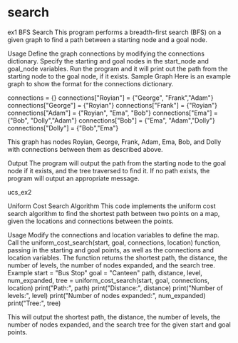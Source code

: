 # search
ex1
BFS Search 
This program performs a breadth-first search (BFS) on a given graph to find a path between a starting node and a goal node.

Usage
Define the graph connections by modifying the connections dictionary.
Specify the starting and goal nodes in the start_node and goal_node variables.
Run the program and it will print out the path from the starting node to the goal node, if it exists.
Sample Graph
Here is an example graph to show the format for the connections dictionary.

connections = {}
connections["Royian"] = {"George", "Frank","Adam"}
connections["George"] = {"Royian"}
connections["Frank"] = {"Royian"}
connections["Adam"] = {"Royian", "Ema", "Bob"}
connections["Ema"] = {"Bob", "Dolly","Adam"}
connections["Bob"] = {"Ema", "Adam","Dolly"}
connections["Dolly"] = {"Bob","Ema"}

This graph has nodes Royian, George, Frank, Adam, Ema, Bob, and Dolly with connections between them as described above.

Output
The program will output the path from the starting node to the goal node if it exists, and the tree traversed to find it. If no path exists, the program will output an appropriate message.



ucs_ex2

Uniform Cost Search Algorithm
This code implements the uniform cost search algorithm to find the shortest path between two points on a map, given the locations and connections between the points.

Usage
Modify the connections and location variables to define the map.
Call the uniform_cost_search(start, goal, connections, location) function, passing in the starting and goal points, as well as the connections and location variables.
The function returns the shortest path, the distance, the number of levels, the number of nodes expanded, and the search tree.
Example
start = "Bus Stop"
goal = "Canteen"
path, distance, level, num_expanded, tree = uniform_cost_search(start, goal, connections, location)
print("Path:", path)
print("Distance:", distance)
print("Number of levels:", level)
print("Number of nodes expanded:", num_expanded)
print("Tree:", tree)

This will output the shortest path, the distance, the number of levels, the number of nodes expanded, and the search tree for the given start and goal points.



